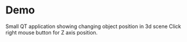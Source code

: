 # Demo
Small QT application showing changing object position in 3d scene
Click right mouse button for Z axis position.
